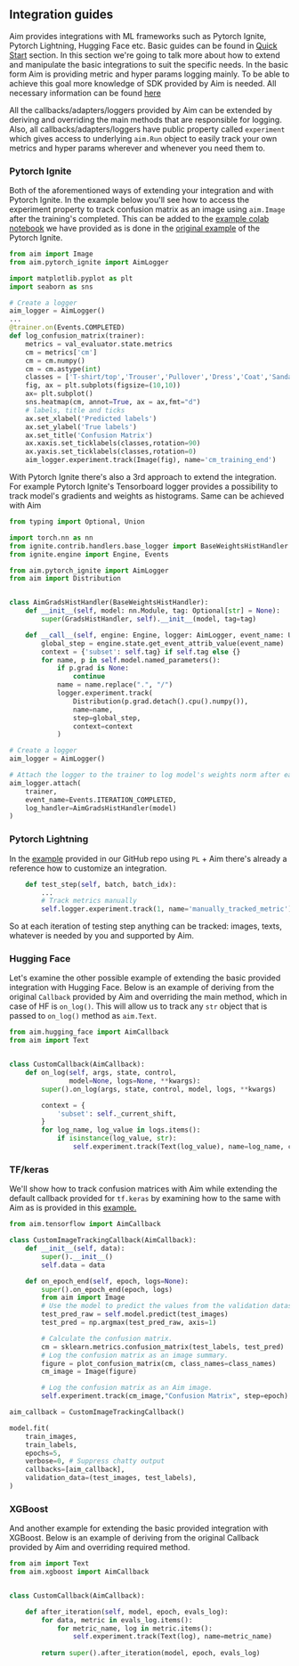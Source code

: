 ## Integration guides

Aim provides integrations with ML frameworks such as Pytorch Ignite, Pytorch Lightning, Hugging Face etc.
Basic guides can be found in [Quick Start](../quick_start/integrations.html) section. 
In this section we're going to talk more about how to extend and manipulate the basic integrations to suit the specific needs. 
In the basic form Aim is providing metric and hyper params logging mainly.
To be able to achieve this goal more knowledge of SDK provided by Aim is needed.
All necessary information can be found [here](../quick_start/supported_types.html) 

All the callbacks/adapters/loggers provided by Aim can be extended by deriving and overriding the main methods that are responsible for logging. 
Also, all callbacks/adapters/loggers have public property called `experiment` which gives access to underlying `aim.Run` object to easily track your own metrics and hyper params wherever and whenever you need them to.

### Pytorch Ignite
Both of the aforementioned ways of extending your integration and with Pytorch Ignite.
In the example below you'll see how to access the experiment property to track confusion matrix as an image using `aim.Image` after the training's completed. 
This can be added to the [example colab notebook](https://colab.research.google.com/github/aimhubio/tutorials/blob/publication/notebooks/pytorch_ignite_track.ipynb) we have provided as is done in the [original example](https://github.com/pytorch/ignite/blob/master/examples/notebooks/FashionMNIST.ipynb) of the Pytorch Ignite. 
```python
from aim import Image
from aim.pytorch_ignite import AimLogger

import matplotlib.pyplot as plt
import seaborn as sns

# Create a logger
aim_logger = AimLogger()
...
@trainer.on(Events.COMPLETED)
def log_confusion_matrix(trainer):
    metrics = val_evaluator.state.metrics
    cm = metrics['cm']
    cm = cm.numpy()
    cm = cm.astype(int)
    classes = ['T-shirt/top','Trouser','Pullover','Dress','Coat','Sandal','Shirt','Sneaker','Bag','Ankle Boot']
    fig, ax = plt.subplots(figsize=(10,10))  
    ax= plt.subplot()
    sns.heatmap(cm, annot=True, ax = ax,fmt="d")
    # labels, title and ticks
    ax.set_xlabel('Predicted labels')
    ax.set_ylabel('True labels') 
    ax.set_title('Confusion Matrix') 
    ax.xaxis.set_ticklabels(classes,rotation=90)
    ax.yaxis.set_ticklabels(classes,rotation=0)
    aim_logger.experiment.track(Image(fig), name='cm_training_end')
```

With Pytorch Ignite there's also a 3rd approach to extend the integration. 
For example Pytorch Ignite's Tensorboard logger provides a possibility to track model's gradients and weights as histograms. 
Same can be achieved with Aim
```python
from typing import Optional, Union

import torch.nn as nn
from ignite.contrib.handlers.base_logger import BaseWeightsHistHandler
from ignite.engine import Engine, Events

from aim.pytorch_ignite import AimLogger
from aim import Distribution


class AimGradsHistHandler(BaseWeightsHistHandler):
    def __init__(self, model: nn.Module, tag: Optional[str] = None):
        super(GradsHistHandler, self).__init__(model, tag=tag)

    def __call__(self, engine: Engine, logger: AimLogger, event_name: Union[str, Events]) -> None:
        global_step = engine.state.get_event_attrib_value(event_name)
        context = {'subset': self.tag} if self.tag else {}
        for name, p in self.model.named_parameters():
            if p.grad is None:
                continue
            name = name.replace(".", "/")
            logger.experiment.track(
                Distribution(p.grad.detach().cpu().numpy()),
                name=name,
                step=global_step, 
                context=context
            )

# Create a logger
aim_logger = AimLogger()

# Attach the logger to the trainer to log model's weights norm after each iteration
aim_logger.attach(
    trainer,
    event_name=Events.ITERATION_COMPLETED,
    log_handler=AimGradsHistHandler(model)
)
```

### Pytorch Lightning

In the [example](https://github.com/aimhubio/aim/blob/main/examples/pytorch_lightning_track.py) provided in our GitHub repo using `PL` + Aim there's already a reference how to customize an integration.

```python
    def test_step(self, batch, batch_idx):
        ...
        # Track metrics manually
        self.logger.experiment.track(1, name='manually_tracked_metric')
```

So at each iteration of testing step anything can be tracked: images, texts, whatever is needed by you and supported by Aim.
### Hugging Face
Let's examine the other possible example of extending the basic provided integration with Hugging Face. 
Below is an example of deriving from the original `Callback` provided by Aim and overriding the main method, which in case of HF is `on_log()`.
This will allow us to track any `str` object that is passed to `on_log()` method as `aim.Text`.

```python
from aim.hugging_face import AimCallback
from aim import Text


class CustomCallback(AimCallback):
    def on_log(self, args, state, control,
               model=None, logs=None, **kwargs):
        super().on_log(args, state, control, model, logs, **kwargs)

        context = {
            'subset': self._current_shift,
        }
        for log_name, log_value in logs.items():
            if isinstance(log_value, str):
                self.experiment.track(Text(log_value), name=log_name, context=context)

```
### TF/keras
We'll show how to track confusion matrices with Aim while extending the default callback provided for `tf.keras` by examining how to the same with Aim as is provided in this [example.](https://www.tensorflow.org/tensorboard/image_summaries) 
```python
from aim.tensorflow import AimCallback

class CustomImageTrackingCallback(AimCallback):
    def __init__(self, data):
        super().__init__()
        self.data = data

    def on_epoch_end(self, epoch, logs=None):
        super().on_epoch_end(epoch, logs)
        from aim import Image
        # Use the model to predict the values from the validation dataset.
        test_pred_raw = self.model.predict(test_images)
        test_pred = np.argmax(test_pred_raw, axis=1)

        # Calculate the confusion matrix.
        cm = sklearn.metrics.confusion_matrix(test_labels, test_pred)
        # Log the confusion matrix as an image summary.
        figure = plot_confusion_matrix(cm, class_names=class_names)
        cm_image = Image(figure)

        # Log the confusion matrix as an Aim image.
        self.experiment.track(cm_image,"Confusion Matrix", step=epoch)

aim_callback = CustomImageTrackingCallback()

model.fit(
    train_images,
    train_labels,
    epochs=5,
    verbose=0, # Suppress chatty output
    callbacks=[aim_callback],
    validation_data=(test_images, test_labels),
)

```

### XGBoost

And another example for extending the basic provided integration with XGBoost. Below is an example of deriving from the
original Callback provided by Aim and overriding required method.

```python
from aim import Text
from aim.xgboost import AimCallback


class CustomCallback(AimCallback):

    def after_iteration(self, model, epoch, evals_log):
        for data, metric in evals_log.items():
            for metric_name, log in metric.items():
                self.experiment.track(Text(log), name=metric_name)
        
        return super().after_iteration(model, epoch, evals_log)
```
